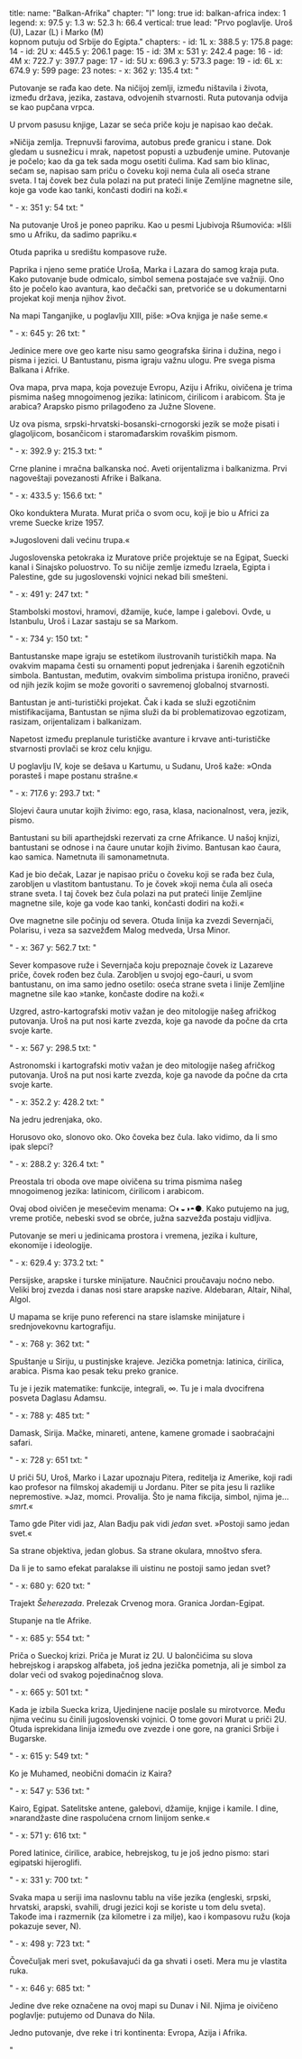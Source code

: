 title: 
    name: "Balkan-Afrika"
    chapter: "I"
    long: true
id: balkan-africa
index: 1
legend:
    x: 97.5
    y: 1.3
    w: 52.3
    h: 66.4
vertical: true
lead: "Prvo poglavlje. Uroš (U), Lazar (L) i Marko (M)<br>kopnom putuju od Srbije do Egipta."
chapters: 
    - id: 1L
      x: 388.5
      y: 175.8
      page: 14
    - id: 2U
      x: 445.5
      y: 206.1
      page: 15
    - id: 3M
      x: 531
      y: 242.4
      page: 16
    - id: 4M
      x: 722.7
      y: 397.7
      page: 17
    - id: 5U
      x: 696.3
      y: 573.3
      page: 19
    - id: 6L
      x: 674.9
      y: 599
      page: 23
notes: 
    - x: 362
      y: 135.4
      txt: "<p>Putovanje se rađa kao dete. Na ničijoj zemlji, između ništavila i života, između država, jezika, zastava, odvojenih stvarnosti. Ruta putovanja odvija se kao pupčana vrpca.</p>
<p>U prvom pasusu knjige, Lazar se seća priče koju je napisao kao dečak.</p>
<p>»Ničija zemlja. Trepnuvši farovima, autobus pređe granicu i stane. Dok gledam u susnežicu i mrak, napetost popusti a uzbuđenje umine. Putovanje je počelo; kao da ga tek sada mogu osetiti čulima. Kad sam bio klinac, sećam se, napisao sam priču o čoveku koji nema čula ali oseća strane sveta. I taj čovek bez čula polazi na put prateći linije Zemljine magnetne sile, koje ga vode kao tanki, končasti dodiri na koži.«</p>"
    - x: 351
      y: 54
      txt: "<p>Na putovanje Uroš je poneo papriku. Kao u pesmi Ljubivoja Ršumovića: »Išli smo u Afriku, da sadimo papriku.«</p>
<p>Otuda paprika u središtu kompasove ruže.</p>
<p>Paprika i njeno seme pratiće Uroša, Marka i Lazara do samog kraja puta. Kako putovanje bude odmicalo, simbol semena postajaće sve važniji. Ono što je počelo kao avantura, kao dečački san, pretvoriće se u dokumentarni projekat koji menja njihov život.</p>
<p>Na mapi Tanganjike, u poglavlju XIII, piše: »Ova knjiga je naše seme.«</p>"
    - x: 645 
      y: 26
      txt: "<p>Jedinice mere ove geo karte nisu samo geografska širina i dužina, nego i pisma i jezici. U Bantustanu, pisma igraju važnu ulogu. Pre svega pisma Balkana i Afrike.</p>
<p>Ova mapa, prva mapa, koja povezuje Evropu, Aziju i Afriku, oivičena je trima pismima našeg mnogoimenog jezika: latinicom, ćirilicom i arabicom. Šta je arabica? Arapsko pismo prilagođeno za Južne Slovene.</p>
<p>Uz ova pisma, srpski-hrvatski-bosanski-crnogorski jezik se može pisati i glagoljicom, bosančicom i staromađarskim rovaškim pismom.</p>"
    - x: 392.9
      y: 215.3
      txt: "<p>Crne planine i mračna balkanska noć. Aveti orijentalizma i balkanizma. Prvi nagoveštaji povezanosti Afrike i Balkana.</p>"
    - x: 433.5
      y: 156.6
      txt: "<p>Oko konduktera Murata. Murat priča o svom ocu, koji je bio u Africi za vreme Suecke krize 1957.</p>
<p>»Jugosloveni dali većinu trupa.«</p>
<p>Jugoslovenska petokraka iz Muratove priče projektuje se na Egipat, Suecki kanal i Sinajsko poluostrvo. To su ničije zemlje između Izraela, Egipta i Palestine, gde su jugoslovenski vojnici nekad bili smešteni.</p>"
    - x: 491
      y: 247
      txt: "<p>Stambolski mostovi, hramovi, džamije, kuće, lampe i galebovi. Ovde, u Istanbulu, Uroš i Lazar sastaju se sa Markom.</p>"
    - x: 734
      y: 150
      txt: "<p>Bantustanske mape igraju se estetikom ilustrovanih turističkih mapa. Na ovakvim mapama česti su ornamenti poput jedrenjaka i šarenih egzotičnih simbola. Bantustan, međutim, ovakvim simbolima pristupa ironično, praveći od njih jezik kojim se može govoriti o savremenoj globalnoj stvarnosti.</p>
<p>Bantustan je anti-turistički projekat. Čak i kada se služi egzotičnim mistifikacijama, Bantustan se njima služi da bi problematizovao egzotizam, rasizam, orijentalizam i balkanizam.</p>
<p>Napetost između preplanule turističke avanture i krvave anti-turističke stvarnosti provlači se kroz celu knjigu.</p>
<p>U poglavlju IV, koje se dešava u Kartumu, u Sudanu, Uroš kaže: »Onda porasteš i mape postanu strašne.«</p>"
    - x: 717.6
      y: 293.7
      txt: "<p>Slojevi čaura unutar kojih živimo: ego, rasa, klasa, nacionalnost, vera, jezik, pismo.</p>
<p>Bantustani su bili aparthejdski rezervati za crne Afrikance. U našoj knjizi, bantustani se odnose i na čaure unutar kojih živimo. Bantusan kao čaura, kao samica. Nametnuta ili samonametnuta.</p>
<p>Kad je bio dečak, Lazar je napisao priču o čoveku koji se rađa bez čula, zarobljen u vlastitom bantustanu. To je čovek »koji nema čula ali oseća strane sveta. I taj čovek bez čula polazi na put prateći linije Zemljine magnetne sile, koje ga vode kao tanki, končasti dodiri na koži.«</p>
<p>Ove magnetne sile počinju od severa. Otuda linija ka zvezdi Severnjači, Polarisu, i veza sa sazvežđem Malog medveda, Ursa Minor.</p>"
    - x: 367
      y: 562.7
      txt: "<p>Sever kompasove ruže i Severnjača koju prepoznaje čovek iz Lazareve priče, čovek rođen bez čula. Zarobljen u svojoj ego-čauri, u svom bantustanu, on ima samo jedno osetilo: oseća strane sveta i linije Zemljine magnetne sile kao »tanke, končaste dodire na koži.«</p>
<p>Uzgred, astro-kartografski motiv važan je deo mitologije našeg afričkog putovanja. Uroš na put nosi karte zvezda, koje ga navode da počne da crta svoje karte.</p>"
    - x: 567
      y: 298.5
      txt: "<p>Astronomski i kartografski motiv važan je deo mitologije našeg afričkog putovanja. Uroš na put nosi karte zvezda, koje ga navode da počne da crta svoje karte.</p>"
    - x: 352.2
      y: 428.2
      txt: "<p>Na jedru jedrenjaka, oko.</p>
<p>Horusovo oko, slonovo oko. Oko čoveka bez čula. Iako vidimo, da li smo ipak slepci?</p>"
    - x: 288.2
      y: 326.4
      txt: "<p>Preostala tri oboda ove mape oivičena su trima pismima našeg mnogoimenog jezika: latinicom, ćirilicom i arabicom.</p>
<p>Ovaj obod oivičen je mesečevim menama: ○◐◒◑◓●. Kako putujemo na jug, vreme protiče, nebeski svod se obrće, južna sazvežđa postaju vidljiva.</p>
<p>Putovanje se meri u jedinicama prostora i vremena, jezika i kulture, ekonomije i ideologije.</p>"
    - x: 629.4 
      y: 373.2
      txt: "<p>Persijske, arapske i turske minijature. Naučnici proučavaju noćno nebo. Veliki broj zvezda i danas nosi stare arapske nazive. Aldebaran, Altair, Nihal, Algol.</p>
<p>U mapama se krije puno referenci na stare islamske minijature i srednjovekovnu kartografiju.</p>"
    - x: 768
      y: 362
      txt: "<p>Spuštanje u Siriju, u pustinjske krajeve. Jezička pometnja: latinica, ćirilica, arabica. Pisma kao pesak teku preko granice.</p>
<p>Tu je i jezik matematike: funkcije, integrali, ∞. Tu je i mala dvocifrena posveta Daglasu Adamsu.</p>"
    - x: 788
      y: 485
      txt: "<p>Damask, Sirija. Mačke, minareti, antene, kamene gromade i saobraćajni safari.</p>"
    - x: 728
      y: 651
      txt: "<p>U priči 5U, Uroš, Marko i Lazar upoznaju Pitera, reditelja iz Amerike, koji radi kao profesor na filmskoj akademiji u Jordanu. Piter se pita jesu li razlike nepremostive. »Jaz, momci. Provalija. Što je nama fikcija, simbol, njima je... <em>smrt</em>.«</p>
<p>Tamo gde Piter vidi jaz, Alan Badju pak vidi <em>jedan</em> svet. »Postoji samo jedan svet.«</p>
<p>Sa strane objektiva, jedan globus. Sa strane okulara, mnoštvo sfera.</p>
<p>Da li je to samo efekat paralakse ili uistinu ne postoji samo jedan svet?</p>"
    - x: 680 
      y: 620
      txt: "<p>Trajekt <em>Šeherezada</em>. Prelezak Crvenog mora. Granica Jordan-Egipat.</p>
<p>Stupanje na tle Afrike.</p>"
    - x: 685
      y: 554
      txt: "<p>Priča o Sueckoj krizi. Priča je Murat iz 2U. U balončićima su slova hebrejskog i arapskog alfabeta, još jedna jezička pometnja, ali je simbol za dolar veći od svakog pojedinačnog slova.</p>"
    - x: 665 
      y: 501
      txt: "<p>Kada je izbila Suecka kriza, Ujedinjene nacije poslale su mirotvorce. Među njima većinu su činili jugoslovenski vojnici. O tome govori Murat u priči 2U. Otuda isprekidana linija između ove zvezde i one gore, na granici Srbije i Bugarske.</p>"
    - x: 615 
      y: 549
      txt: "<p>Ko je Muhamed, neobični domaćin iz Kaira?</p>"
    - x: 547 
      y: 536
      txt: "<p>Kairo, Egipat. Satelitske antene, galebovi, džamije, knjige i kamile. I dine, »narandžaste dine raspolućena crnom
linijom senke.«</p>"
    - x: 571
      y: 616
      txt: "<p>Pored latinice, ćirilice, arabice, hebrejskog, tu je još jedno pismo: stari egipatski hijeroglifi.</p>"
    - x: 331
      y: 700
      txt: "<p>Svaka mapa u seriji ima naslovnu tablu na više jezika (engleski, srpski, hrvatski, arapski, svahili, drugi jezici koji se koriste u tom delu sveta). Takođe ima i razmernik (za kilometre i za milje), kao i kompasovu ružu (koja pokazuje sever, N).</p>"
    - x: 498
      y: 723
      txt: "<p>Čovečuljak meri svet, pokušavajući da ga shvati i oseti. Mera mu je vlastita ruka.</p>"
    - x: 646
      y: 685
      txt: "<p>Jedine dve reke označene na ovoj mapi su Dunav i Nil. Njima je oivičeno poglavlje: putujemo od Dunava do Nila.</p>
<p>Jedno putovanje, dve reke i tri kontinenta: Evropa, Azija i Afrika.</p>"